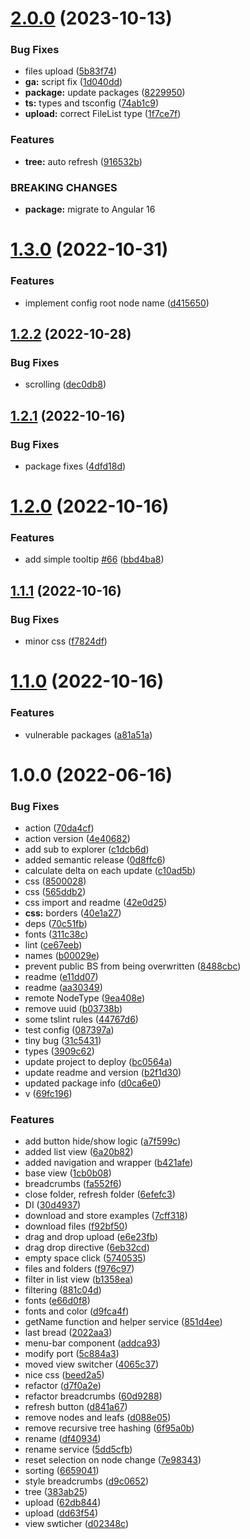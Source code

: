 # [2.0.0](https://github.com/artemnih/ngx-explorer/compare/v1.3.0...v2.0.0) (2023-10-13)


### Bug Fixes

* files upload ([5b83f74](https://github.com/artemnih/ngx-explorer/commit/5b83f74b1f8ceff3d2fb1034426fcc4a0d79fe38))
* **ga:** script fix ([1d040dd](https://github.com/artemnih/ngx-explorer/commit/1d040dd73e04baa66792227d8d251e940f7abfad))
* **package:** update packages ([8229950](https://github.com/artemnih/ngx-explorer/commit/822995035f2316d19e32e21f662e76262fffa6c5))
* **ts:** types and tsconfig ([74ab1c9](https://github.com/artemnih/ngx-explorer/commit/74ab1c9dfb034b72672703f01afdba8bc21e1b58))
* **upload:** correct FileList type ([1f7ce7f](https://github.com/artemnih/ngx-explorer/commit/1f7ce7fe46ac24a1f1bdbec45ad58eab0fe162de))


### Features

* **tree:** auto refresh ([916532b](https://github.com/artemnih/ngx-explorer/commit/916532bf994efdc589751c400f42a6bade019c7a))


### BREAKING CHANGES

* **package:** migrate to Angular 16

# [1.3.0](https://github.com/artemnih/ngx-explorer/compare/v1.2.2...v1.3.0) (2022-10-31)


### Features

* implement config root node name ([d415650](https://github.com/artemnih/ngx-explorer/commit/d4156502e50479a8996f98e5836cd4e0ce33cb6a))

## [1.2.2](https://github.com/artemnih/ngx-explorer/compare/v1.2.1...v1.2.2) (2022-10-28)


### Bug Fixes

* scrolling ([dec0db8](https://github.com/artemnih/ngx-explorer/commit/dec0db89376271be0f359f83811a61a2be35b660))

## [1.2.1](https://github.com/artemnih/ngx-explorer/compare/v1.2.0...v1.2.1) (2022-10-16)


### Bug Fixes

* package fixes ([4dfd18d](https://github.com/artemnih/ngx-explorer/commit/4dfd18da741f527b822952d0d63506cea4af91eb))

# [1.2.0](https://github.com/artemnih/ngx-explorer/compare/v1.1.1...v1.2.0) (2022-10-16)


### Features

* add simple tooltip [#66](https://github.com/artemnih/ngx-explorer/issues/66) ([bbd4ba8](https://github.com/artemnih/ngx-explorer/commit/bbd4ba87afe717c22b4355132629d37fe280f6fc))

## [1.1.1](https://github.com/artemnih/ngx-explorer/compare/v1.1.0...v1.1.1) (2022-10-16)


### Bug Fixes

* minor css ([f7824df](https://github.com/artemnih/ngx-explorer/commit/f7824df229c32d54b05cf2d42d65793fee0937ca))

# [1.1.0](https://github.com/artemnih/ngx-explorer/compare/v1.0.0...v1.1.0) (2022-10-16)


### Features

* vulnerable packages ([a81a51a](https://github.com/artemnih/ngx-explorer/commit/a81a51af8874fecb10de04d80b9ecfa94527a3a6))

# 1.0.0 (2022-06-16)


### Bug Fixes

* action ([70da4cf](https://github.com/artemnih/ngx-explorer/commit/70da4cf9b2b781e51bd540b0563e27b76b8092f7))
* action version ([4e40682](https://github.com/artemnih/ngx-explorer/commit/4e40682436c7985f1dfc48c9422d8377e1a33aa9))
* add sub to explorer ([c1dcb6d](https://github.com/artemnih/ngx-explorer/commit/c1dcb6d0ce6dfa32c3f9448c7cc9d9f0f1393355))
* added semantic release ([0d8ffc6](https://github.com/artemnih/ngx-explorer/commit/0d8ffc61a309e4e1e565acf9d258346a40c6ed77))
* calculate delta on each update ([c10ad5b](https://github.com/artemnih/ngx-explorer/commit/c10ad5bb29e6ae5c7b3a878ab8159c19d73ee17f))
* css ([8500028](https://github.com/artemnih/ngx-explorer/commit/8500028afd4406a5fd6e5a5e2390963a3eaf8fb7))
* css ([565ddb2](https://github.com/artemnih/ngx-explorer/commit/565ddb28c6861ba28ed90876e3fefbb24e3021db))
* css import and readme ([42e0d25](https://github.com/artemnih/ngx-explorer/commit/42e0d25cc302ac98e790a2296c3b68edf3261be7))
* **css:** borders ([40e1a27](https://github.com/artemnih/ngx-explorer/commit/40e1a273c3a7531d7fbae98efdd5c9a1e99dd661))
* deps ([70c51fb](https://github.com/artemnih/ngx-explorer/commit/70c51fb046a900bf950994506604038493188527))
* fonts ([311c38c](https://github.com/artemnih/ngx-explorer/commit/311c38cf0a9776df237c7cd9d88f5ea5faa34cb4))
* lint ([ce67eeb](https://github.com/artemnih/ngx-explorer/commit/ce67eeb7e311672218d153bd9678726dc641a5b5))
* names ([b00029e](https://github.com/artemnih/ngx-explorer/commit/b00029eaa917c371164bdee0d805f48eb689e8af))
* prevent public BS from being overwritten ([8488cbc](https://github.com/artemnih/ngx-explorer/commit/8488cbc7fe4b11386bc7b9ea6ab3008b7df8e188))
* readme ([e11dd07](https://github.com/artemnih/ngx-explorer/commit/e11dd074ea5a8a0636ee5547d00db574e079db8d))
* readme ([aa30349](https://github.com/artemnih/ngx-explorer/commit/aa30349b778cb0ed5abace2252a79e19a38a2c8e))
* remote NodeType ([9ea408e](https://github.com/artemnih/ngx-explorer/commit/9ea408e58166c81ebaa2772d1be923c65635e79f))
* remove uuid ([b03738b](https://github.com/artemnih/ngx-explorer/commit/b03738b34e61342b82b174cfb825d34a7736fff1))
* some tslint rules ([44767d6](https://github.com/artemnih/ngx-explorer/commit/44767d69f00df2e3df7358f0468c3c164773884b))
* test config ([087397a](https://github.com/artemnih/ngx-explorer/commit/087397a5bf62112c62bfc799bd600163bfd5bb28))
* tiny bug ([31c5431](https://github.com/artemnih/ngx-explorer/commit/31c543168e62421183be4674eca7b90b5067ff49))
* types ([3909c62](https://github.com/artemnih/ngx-explorer/commit/3909c62e66c823da12c8cf0386772d2adc391508))
* update project to deploy ([bc0564a](https://github.com/artemnih/ngx-explorer/commit/bc0564a09de38f0a21ba0c3e4ad3f70275730ca8))
* update readme and version ([b2f1d30](https://github.com/artemnih/ngx-explorer/commit/b2f1d306262c96305ec77ef1961760e0f2cca771))
* updated package info ([d0ca6e0](https://github.com/artemnih/ngx-explorer/commit/d0ca6e00acf84c27ae3344200d1ec37bd3ff4214))
* v ([69fc196](https://github.com/artemnih/ngx-explorer/commit/69fc1966a8fb1d382353d91d44576e02fc7c3e5c))


### Features

* add button hide/show logic ([a7f599c](https://github.com/artemnih/ngx-explorer/commit/a7f599c85adbdecd5fef6e9a495d45f8bb3386ef))
* added list view ([6a20b82](https://github.com/artemnih/ngx-explorer/commit/6a20b8299fc56ab9e7d69361e36749cc89d1dae2))
* added navigation and wrapper ([b421afe](https://github.com/artemnih/ngx-explorer/commit/b421afe1436f4898efed0ede63095217bd2454b8))
* base view ([1cb0b08](https://github.com/artemnih/ngx-explorer/commit/1cb0b088d4476ab82589624ff09729a5b87fc936))
* breadcrumbs ([fa552f6](https://github.com/artemnih/ngx-explorer/commit/fa552f6f7fe4e20d6f5e297ffe1502263091a040))
* close folder, refresh folder ([6efefc3](https://github.com/artemnih/ngx-explorer/commit/6efefc34282fa6e9a4b157c1acfd16a947eff1c2))
* DI ([30d4937](https://github.com/artemnih/ngx-explorer/commit/30d4937c0375c015c18bbfb88608ef783001bd10))
* download and store examples ([7cff318](https://github.com/artemnih/ngx-explorer/commit/7cff318930f9a8531c952a8f145ba6eb5a3498ae))
* download files ([f92bf50](https://github.com/artemnih/ngx-explorer/commit/f92bf508f07fcda8e023a15867433dadc6ca6f56))
* drag and drop upload ([e6e23fb](https://github.com/artemnih/ngx-explorer/commit/e6e23fb51fedf4874564f02c87b7529ba8020d75))
* drag drop directive ([6eb32cd](https://github.com/artemnih/ngx-explorer/commit/6eb32cd89202e1d3d25788986f836640dd1464e4))
* empty space click ([5740535](https://github.com/artemnih/ngx-explorer/commit/5740535bb2f6d390c468f453a8868bfe83372c62))
* files and folders ([f976c97](https://github.com/artemnih/ngx-explorer/commit/f976c97c39a7d0451b7f9011ff6ede72612ae929))
* filter in list view ([b1358ea](https://github.com/artemnih/ngx-explorer/commit/b1358ea788e7da47b3e7f621ce961d327290ae8b))
* filtering ([881c04d](https://github.com/artemnih/ngx-explorer/commit/881c04d18fa3196ac0527924de4752b56b73f444))
* fonts ([e66d0f8](https://github.com/artemnih/ngx-explorer/commit/e66d0f88302518d7974b392e67fe87a085e13775))
* fonts and color ([d9fca4f](https://github.com/artemnih/ngx-explorer/commit/d9fca4f0b600e991188fe8921d043ee9c12f540d))
* getName function and helper service ([851d4ee](https://github.com/artemnih/ngx-explorer/commit/851d4ee17e960ddef7c92d831a68c665cf66c0b9))
* last bread ([2022aa3](https://github.com/artemnih/ngx-explorer/commit/2022aa30e88ee839056438f08a9865c023084269))
* menu-bar component ([addca93](https://github.com/artemnih/ngx-explorer/commit/addca932940b4d3aab670040c04f7e8d58d9c505))
* modify port ([5c884a3](https://github.com/artemnih/ngx-explorer/commit/5c884a3e06e53bd4661628be2e8d51b92f2469c3))
* moved view switcher ([4065c37](https://github.com/artemnih/ngx-explorer/commit/4065c37fc76dd3a06acbf1411b2c09bbdd20ff8c))
* nice css ([beed2a5](https://github.com/artemnih/ngx-explorer/commit/beed2a569429fe1b2f618a237e3728576afb9fe0))
* refactor ([d7f0a2e](https://github.com/artemnih/ngx-explorer/commit/d7f0a2e993901162dd5003afbf52ee6446618c04))
* refactor breadcrumbs ([60d9288](https://github.com/artemnih/ngx-explorer/commit/60d9288e143b8df5b0754d1f51fe68171a0553dc))
* refresh button ([d841a67](https://github.com/artemnih/ngx-explorer/commit/d841a67cea87d48c1aeac3f28797b6c677b82c5a))
* remove nodes and leafs ([d088e05](https://github.com/artemnih/ngx-explorer/commit/d088e054c29baa7383a45a04ac6af81605d39893))
* remove recursive tree hashing ([6f95a0b](https://github.com/artemnih/ngx-explorer/commit/6f95a0ba4f9d73e85fa3c0818ca3930b29e3d247))
* rename ([df40934](https://github.com/artemnih/ngx-explorer/commit/df409346aab48cb6432ada6ec805b815c13120bc))
* rename service ([5dd5cfb](https://github.com/artemnih/ngx-explorer/commit/5dd5cfb99c01b34cc87ce60c6cc11a8a8658e985))
* reset selection on node change ([7e98343](https://github.com/artemnih/ngx-explorer/commit/7e98343cbaf93b30d2fe4625c4366faba7a239da))
* sorting ([6659041](https://github.com/artemnih/ngx-explorer/commit/66590411c834e547494f8e7121685499ee473deb))
* style breadcrumbs ([d9c0652](https://github.com/artemnih/ngx-explorer/commit/d9c06523a00b88102f6e9059574b17282772bd5d))
* tree ([383ab25](https://github.com/artemnih/ngx-explorer/commit/383ab251560d7fb32886874147bc3976096387d8))
* upload ([62db844](https://github.com/artemnih/ngx-explorer/commit/62db844d81fe728e685e981dac1ccf36c3db0b19))
* upload ([dd63f54](https://github.com/artemnih/ngx-explorer/commit/dd63f541172028dd42b9d5d1edadbfef7fa678a2))
* view swticher ([d02348c](https://github.com/artemnih/ngx-explorer/commit/d02348cccfbd0a2e36bc7ecd553c327e7a62eb8b))
